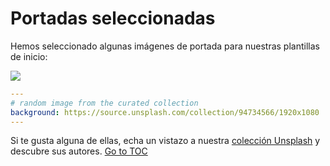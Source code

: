 # Portadas seleccionadas

Hemos seleccionado algunas imágenes de portada para nuestras plantillas de inicio:

![](../public/covers.png)

```yaml
---
# random image from the curated collection
background: https://source.unsplash.com/collection/94734566/1920x1080
---
```

Si te gusta alguna de ellas, echa un vistazo a nuestra [colección Unsplash](https://unsplash.com/collections/94734566/slidev) y descubre sus autores.
<span style='float: footnote;'><a href="../index.html#toc">Go to TOC</a></span>

